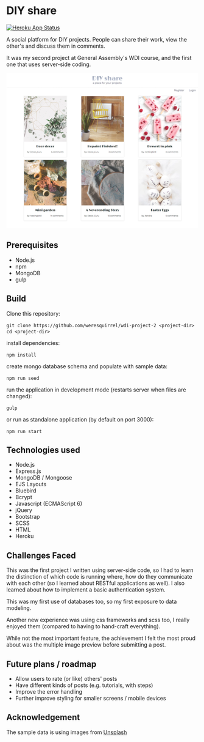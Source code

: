 # DIY share
[![Heroku App Status](https://heroku-shields.herokuapp.com/shrouded-hamlet-84975)](https://shrouded-hamlet-84975.herokuapp.com)

A social platform for DIY projects. People can share their work, view the other's and discuss them in comments.

It was my second project at General Assembly's WDI course, and the first one that uses server-side coding.

![screenshot](src/assets/screenshot.png)

## Prerequisites

- Node.js
- npm
- MongoDB
- gulp

## Build

Clone this repository:

    git clone https://github.com/weresquirrel/wdi-project-2 <project-dir>
    cd <project-dir>

install dependencies:

    npm install

create mongo database schema and populate with sample data:

	npm run seed

run the application in development mode (restarts server when files are changed):

	gulp

or run as standalone application (by default on port 3000):

	npm run start

## Technologies used

- Node.js
- Express.js
- MongoDB / Mongoose
- EJS Layouts
- Bluebird
- Bcrypt
- Javascript (ECMAScript 6)
- jQuery
- Bootstrap
- SCSS
- HTML
- Heroku

## Challenges Faced

This was the first project I written using server-side code, so I had to learn the distinction of which code is running where, how do they communicate with each other (so I learned about RESTful applications as well). I also learned about how to implement a basic authentication system.

This was my first use of databases too, so my first exposure to data modeling.

Another new experience was using css frameworks and scss too, I really enjoyed them (compared to having to hand-craft everything).

While not the most important feature, the achievement I felt the most proud about was the multiple image preview before submitting a post.


## Future plans / roadmap

- Allow users to rate (or like) others' posts
- Have different kinds of posts (e.g. tutorials, with steps)
- Improve the error handling
- Further improve styling for smaller screens / mobile devices


## Acknowledgement

The sample data is using images from [Unsplash](https://unsplash.com/)
